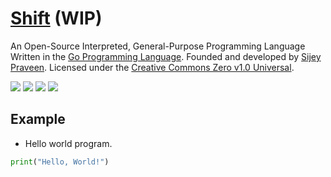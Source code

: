 # [Shift](https://sijey-praveen.github.io/Shift/) (WIP)

An Open-Source Interpreted, General-Purpose Programming Language Written in the [Go Programming Language](https://go.dev/). Founded and developed by [Sijey Praveen](https://sijey-praveen.github.io/). Licensed under the [Creative Commons Zero v1.0 Universal](https://creativecommons.org/).

[![](https://img.shields.io/badge/Made_with-Golang-blue?logo=go&style=flat-square)](https://go.dev/)
[![](https://img.shields.io/badge/License-Creative_Commons-ed9321?logo=creativecommons&style=flat-square)](https://creativecommons.org/)
[![](https://img.shields.io/badge/GitHub-sijey--praveen/Shift-ebebeb?logo=github&style=flat-square)](https://github.com/sijey-praveen/Shift/)
[![](https://img.shields.io/badge/Discord-sijey%239115-5865f2?logo=discord&style=flat-square)](https://discordapp.com/users/856839376436985876)

## Example

- Hello world program.

```py
print("Hello, World!")
```
